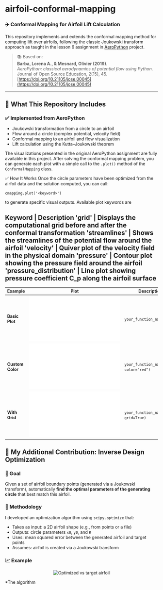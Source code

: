 # airfoil-conformal-mapping

### ✈️ Conformal Mapping for Airfoil Lift Calculation

This repository implements and extends the conformal mapping method for computing lift over airfoils, following the classic Joukowski transform approach as taught in the lesson 6 assignment in [AeroPython](https://github.com/barbagroup/AeroPython) project.

> 📚 Based on:  
> **Barba, Lorena A., & Mesnard, Olivier (2019)**.  
> *AeroPython: classical aerodynamics of potential flow using Python.*  
> Journal of Open Source Education, 2(15), 45.  
> [https://doi.org/10.21105/jose.00045](https://doi.org/10.21105/jose.00045)

---

## 🔧 What This Repository Includes

### ✅ Implemented from AeroPython
- Joukowski transformation from a circle to an airfoil
- Flow around a circle (complex potential, velocity field)
- Conformal mapping to an airfoil and flow visualization
- Lift calculation using the Kutta–Joukowski theorem

The visualizations presented in the original AeroPython assignment are fully available in this project. After solving the conformal mapping problem, you can generate each plot with a simple call to the `.plot()` method of the `ConformalMapping` class.

✅ How It Works
Once the circle parameters have been optimized from the airfoil data and the solution computed, you can call:
```
cmapping.plot('<keyword>')
```
to generate specific visual outputs. Available plot keywords are 

Keyword | Description
'grid' | Displays the computational grid before and after the conformal transformation
'streamlines' | Shows the streamlines of the potential flow around the airfoil
'velocity' | Quiver plot of the velocity field in the physical domain
'pressure' | Contour plot showing the pressure field around the airfoil
'pressure_distribution' | Line plot showing pressure coefficient C_p​ along the airfoil surface
---

| Example | Plot | Description |
|--------|------|-------------|
| **Basic Plot** | ![Basic Plot](plots/Figure_Velocity.pdf) | `your_function_name(data)` |
| **Custom Color** | ![Custom Color](plots/Figure_Potential.pdf) | `your_function_name(data, color="red")` |
| **With Grid** | ![Grid Plot](plots/PressurePlot.pdf) | `your_function_name(data, grid=True)` |

## 🌟 My Additional Contribution: Inverse Design Optimization

### 🎯 Goal

Given a set of airfoil boundary points (generated via a Joukowski transform), automatically **find the optimal parameters of the generating circle** that best match this airfoil.

### 🧠 Methodology

I developed an optimization algorithm using `scipy.optimize` that:

- Takes as input: a 2D airfoil shape (e.g., from points or a file)
- Outputs: circle parameters `x0`, `y0`, and `R`
- Uses: mean squared error between the generated airfoil and target points
- Assumes: airfoil is created via a Joukowski transform

### 📈 Example

<p align="center">
  <img src="figures/optimized_fit_vs_target.png" alt="Optimized vs target airfoil" width="600"/>
</p>

*The algorithm
